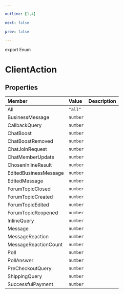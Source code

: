 ```yaml
---

outline: [1,4]

next: false

prev: false

---
```


export Enum
# ClientAction

## Properties

| Member | Value | Description |
| :--- | :--- | :--- |
| All | `"all"` | |
| BusinessMessage | `number` | |
| CallbackQuery | `number` | |
| ChatBoost | `number` | |
| ChatBoostRemoved | `number` | |
| ChatJoinRequest | `number` | |
| ChatMemberUpdate | `number` | |
| ChosenInlineResult | `number` | |
| EditedBusinessMessage | `number` | |
| EditedMessage | `number` | |
| ForumTopicClosed | `number` | |
| ForumTopicCreated | `number` | |
| ForumTopicEdited | `number` | |
| ForumTopicReopened | `number` | |
| InlineQuery | `number` | |
| Message | `number` | |
| MessageReaction | `number` | |
| MessageReactionCount | `number` | |
| Poll | `number` | |
| PollAnswer | `number` | |
| PreCheckoutQuery | `number` | |
| ShippingQuery | `number` | |
| SuccessfulPayment | `number` | |
